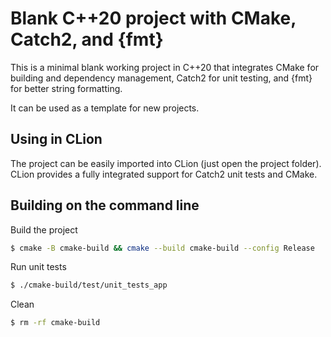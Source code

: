 # Blank C++20 project with CMake, Catch2, and {fmt}

This is a minimal blank working project in C++20 that integrates CMake for building and dependency management, Catch2 for unit testing, and {fmt} for better string formatting.

It can be used as a template for new projects.

## Using in CLion

The project can be easily imported into CLion (just open the project folder). CLion provides a fully integrated support for Catch2 unit tests and CMake.

## Building on the command line

Build the project

```bash
$ cmake -B cmake-build && cmake --build cmake-build --config Release
```

Run unit tests
```bash
$ ./cmake-build/test/unit_tests_app
```

Clean
```bash
$ rm -rf cmake-build
```